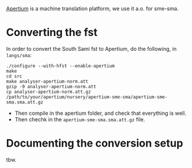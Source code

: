 [Apertium](http://wiki.apertium.org) is a machine translation platform, we use it a.o. for sme-sma.

# Converting the fst

In order to convert the South Sami fst to Apertium, do the following, in `langs/sma`:

```
./configure --with-hfst --enable-apertium
make
cd src
make analyser-apertium-norm.att
gzip -9 analyser-apertium-norm.att
cp analyser-apertium-norm.att.gz /path/to/your/apertium/nursery/apertium-sme-sma/apertium-sme-sma.sma.att.gz 
```

* Then compile in the apertium folder, and check that everything is well. 
* Then chechk in the `apertium-sme-sma.sma.att.gz` file.

# Documenting the conversion setup

tbw.
